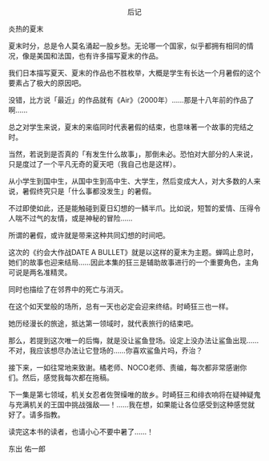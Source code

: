 <p align="center">后记</p>

炎热的夏末

夏末时分，总是令人莫名涌起一股乡愁。无论哪一个国家，似乎都拥有相同的情况，像是美国和法国，也有许多描写夏末的作品。

我们日本描写夏天、夏末的作品也不胜枚举，大概是学生有长达一个月暑假的这个要素占了极大的原因吧。

没错，比方说「最近」的作品就有《Air》（2000年）……那是十八年前的作品了啊……

总之对学生来说，夏末的来临同时代表暑假的结束，也意味著一个故事的完结之时。

当然，若说到是否真的「有发生什么故事」，那倒未必。恐怕对大部分的人来说，只是度过了一个平凡无奇的夏天吧（我自己也是这样）。

从小学生到国中生，从国中生到高中生、大学生，然后变成大人，对大多数的人来说，暑假终究只是「什么事都没发生」的暑假。

不过即使如此，还是能触碰到夏日幻想的一鳞半爪。比如说，短暂的爱情、压得令人喘不过气的友情，或是神秘的冒险……

所谓的暑假，或许就是带来这种共同幻想的时间吧。

这次的《约会大作战DATE A BULLET》就是以这样的夏末为主题。蝉鸣止息时，她们的故事也迎来结局……因此本集的狂三是辅助故事进行的一个重要角色，主角可说是两名准精灵。

同时也描绘了在邻界中的死亡与消灭。

在这个如天堂般的场所，总有一天也必定会迎来终结。时崎狂三也一样。

她历经漫长的旅途，抵达第一领域时，就代表旅行的结束吧。

那么，若提到这次唯一的后悔，就是没让鲨鱼登场。设定上没办法让鲨鱼出现……不对，我应该想尽办法让它登场的……你喜欢鲨鱼片吗，乔治？

接下来，一如往常地来致谢。橘老师、NOCO老师、责编，每次都非常感谢你们。然后，感觉我每次都在拖稿。

下一集是第七领域，机关女忍者佐贺缲唯的故乡。时崎狂三和绯衣响将在疑神疑鬼与充满机关的王国中挑战强敌──！……我在想，如果能让各位感受到这种感觉就好了。请多指教。

读完这本书的读者，也请小心不要中暑了……！

东出 佑一郎

